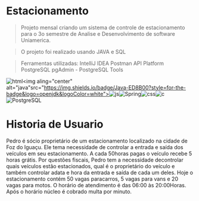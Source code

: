 # Estacionamento
>Projeto mensal criando um sistema de controle de estacionamento para o 3o semestre de Analise e Desenvolvimento de software Uniamerica.

>O projeto foi realizado usando JAVA e SQL

>Ferramentas utilizadas:
>IntelliJ IDEA
>Postman API Platform
>PostgreSQL
>pgAdmin - PostgreSQL Tools
>
<img aling="center" alt="html" src="https://img.shields.io/badge/HTML5-E34F26?style=for-the-badge&logo=html5&logoColor=white"><img aling="center" alt="java"src="https://img.shields.io/badge/Java-ED8B00?style=for-the-badge&logo=openjdk&logoColor=white"><img aling="center" alt="js" src="https://img.shields.io/badge/JavaScript-F7DF1E?style=for-the-badge&logo=javascript&logoColor=black"><img aling="center" alt="Spring" src="https://img.shields.io/badge/Spring-6DB33F?style=for-the-badge&logo=spring&logoColor=white"><img aling="center" alt="css" src="https://img.shields.io/badge/CSS3-1572B6?style=for-the-badge&logo=css3&logoColor=white"><img aling="center" alt="c" src="https://img.shields.io/badge/C-00599C?style=for-the-badge&logo=c&logoColor=white"><img aling="center" alt="PostgreSQL" src="https://img.shields.io/badge/PostgreSQL-316192?style=for-the-badge&logo=postgresql&logoColor=white">



# Historia de Usuario
Pedro é sócio proprietário de um estacionamento localizado na cidade de Foz do Iguaçu. Ele tema necessidade de controlar a entrada e saída dos veículos em seu estacionamento. A cada 50horas pagas o veículo recebe 5 horas grátis. Por questões fiscais, Pedro tem a necessidade decontrolar quais veículos estão estacionados, qual é o proprietário do veículo e também controlar adata e hora da entrada e saída de cada um deles. Hoje o estacionamento contém 50 vagas paracarros, 5 vagas para vans e 20 vagas para motos. O horário de atendimento é das 06:00 às 20:00Horas. Após o horário núcleo é cobrado multa por minuto.
